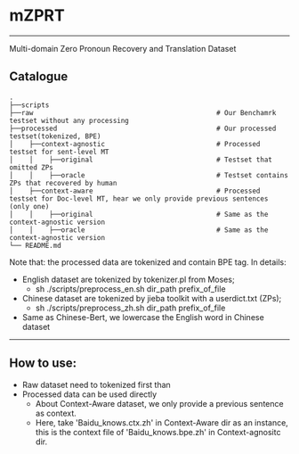 # mZPRT
---
Multi-domain Zero Pronoun Recovery and Translation Dataset

## Catalogue

    .
    ├──scripts
    ├──raw                                              # Our Benchamrk testset without any processing
    ├──processed                                        # Our processed testset(tokenized, BPE)
    │    ├──context-agnostic                            # Processed testset for sent-level MT
    │    │    ├──original                               # Testset that omitted ZPs
    │    │    ├──oracle                                 # Testset contains ZPs that recovered by human
    │    ├──context-aware                               # Processed testset for Doc-level MT, hear we only provide previous sentences (only one)
    │    │    ├──original                               # Same as the context-agnostic version   
    │    │    ├──oracle                                 # Same as the context-agnostic version   
    └── README.md


Note that: the processed data are tokenized and contain BPE tag.  In details:

* English dataset are tokenized by tokenizer.pl from Moses;
  * sh ./scripts/preprocess_en.sh dir_path prefix_of_file
* Chinese dataset are tokenized by jieba toolkit with a userdict.txt (ZPs);
  * sh ./scripts/preprocess_zh.sh dir_path prefix_of_file
* Same as Chinese-Bert, we lowercase the English word in Chinese dataset

---
## How to use:

* Raw dataset need to tokenized first than
* Processed data can be used directly
  * About Context-Aware dataset, we only provide a previous sentence as context.
  * Here,  take 'Baidu_knows.ctx.zh' in Context-Aware dir as an instance, this is the context file of 'Baidu_knows.bpe.zh' in Context-agnositc dir. 

  






